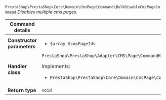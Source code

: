 `PrestaShop\PrestaShop\Core\Domain\CmsPage\Command\BulkDisableCmsPageCommand`
_Disables multiple cms pages._

| Command details            |    |
| -------------------------- | -- |
| **Constructor parameters** | <ul> <li>`$array $cmsPageIds`</li> </ul> |
| **Handler class**          | `PrestaShop\PrestaShop\Adapter\CMS\Page\CommandHandler\BulkDisableCmsPageHandler`  <p> Implements: </p> <ul>  <li>`PrestaShop\PrestaShop\Core\Domain\CmsPage\CommandHandler\BulkDisableCmsPageHandlerInterface`</li>  |
| **Return type** |  `void`  |
